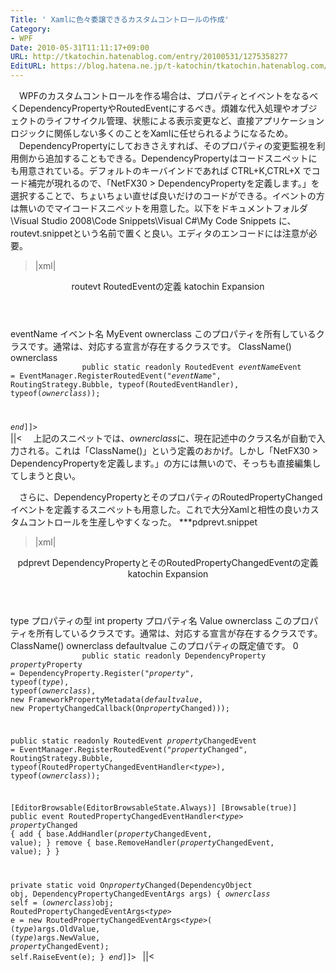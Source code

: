 ```yaml
---
Title: ' Xamlに色々委譲できるカスタムコントロールの作成'
Category:
- WPF
Date: 2010-05-31T11:11:17+09:00
URL: http://tkatochin.hatenablog.com/entry/20100531/1275358277
EditURL: https://blog.hatena.ne.jp/t-katochin/tkatochin.hatenablog.com/atom/entry/6653586347154753667
---
```


　WPFのカスタムコントロールを作る場合は、プロパティとイベントをなるべくDependencyPropertyやRoutedEventにするべき。煩雑な代入処理やオブジェクトのライフサイクル管理、状態による表示変更など、直接アプリケーションロジックに関係しない多くのことをXamlに任せられるようになるため。
　DependencyPropertyにしておきさえすれば、そのプロパティの変更監視を利用側から追加することもできる。DependencyPropertyはコードスニペットにも用意されている。デフォルトのキーバインドであれば CTRL+K,CTRL+X でコード補完が現れるので、「NetFX30 > DependencyPropertyを定義します。」を選択することで、ちょいちょい直せば良いだけのコードができる。イベントの方は無いのでマイコードスニペットを用意した。以下をドキュメントフォルダ\Visual Studio 2008\Code Snippets\Visual C#\My Code Snippets に、routevt.snippetという名前で置くと良い。エディタのエンコードには注意が必要。
>|xml|
<?xml version="1.0" encoding="utf-8"?>
<CodeSnippets xmlns="http://schemas.microsoft.com/VisualStudio/2005/CodeSnippet">
    <CodeSnippet Format="1.0.0">
        <Header>
            <Title>RoutedEvent を定義します</Title>
            <Shortcut>routevt</Shortcut>
            <Description>RoutedEventの定義</Description>
            <Author>katochin</Author>
            <SnippetTypes>
                <SnippetType>Expansion</SnippetType>
            </SnippetTypes>
        </Header>
        <Snippet>
            <Declarations>
                <Literal>
                    <ID>eventName</ID>
                    <ToolTip>イベント名</ToolTip>
                    <Default>MyEvent</Default>
                </Literal>
                <Literal>
                    <ID>ownerclass</ID>
                    <ToolTip>このプロパティを所有しているクラスです。通常は、対応する宣言が存在するクラスです。</ToolTip>
                    <Function>ClassName()</Function>
                    <Default>ownerclass</Default>
                </Literal>
            </Declarations>
            <Code Language="csharp">
                <![CDATA[public event RoutedEventHandler $eventName$
  {
    add
    {
        base.AddHandler($eventName$Event, value);
    }
    remove
    {
        base.RemoveHandler($eventName$Event, value);
    }
  }
  
  public static readonly RoutedEvent $eventName$Event = 
    EventManager.RegisterRoutedEvent("$eventName$", RoutingStrategy.Bubble, typeof(RoutedEventHandler), typeof($ownerclass$));
  
  $end$]]>
            </Code>
        </Snippet>
    </CodeSnippet>
</CodeSnippets>
||<
　上記のスニペットでは、$ownerclass$に、現在記述中のクラス名が自動で入力される。これは「<Function>ClassName()</Function>」という定義のおかげ。しかし「NetFX30 > DependencyPropertyを定義します。」の方には無いので、そっちも直接編集してしまうと良い。

　さらに、DependencyPropertyとそのプロパティのRoutedPropertyChangedイベントを定義するスニペットも用意した。これで大分Xamlと相性の良いカスタムコントロールを生産しやすくなった。
***pdprevt.snippet
>|xml|
<?xml version="1.0" encoding="utf-8"?>
<CodeSnippets xmlns="http://schemas.microsoft.com/VisualStudio/2005/CodeSnippet">
    <CodeSnippet Format="1.0.0">
        <Header>
            <Title>RoutedPropertyChangedEvent を定義します</Title>
            <Shortcut>pdprevt</Shortcut>
            <Description>DependencyPropertyとそのRoutedPropertyChangedEventの定義</Description>
            <Author>katochin</Author>
            <SnippetTypes>
                <SnippetType>Expansion</SnippetType>
            </SnippetTypes>
        </Header>
        <Snippet>
            <Declarations>
                <Literal>
                    <ID>type</ID>
                    <ToolTip>プロパティの型</ToolTip>
                    <Default>int</Default>
                </Literal>
                <Literal>
                    <ID>property</ID>
                    <ToolTip>プロパティ名</ToolTip>
                    <Default>Value</Default>
                </Literal>
                <Literal>
                    <ID>ownerclass</ID>
                    <ToolTip>このプロパティを所有しているクラスです。通常は、対応する宣言が存在するクラスです。</ToolTip>
                    <Function>ClassName()</Function>
                    <Default>ownerclass</Default>
                </Literal>
                <Literal>
                    <ID>defaultvalue</ID>
                    <ToolTip>このプロパティの既定値です。</ToolTip>
                    <Default>0</Default>
                </Literal>
            </Declarations>
            <Code Language="csharp">
                <![CDATA[public $type$ $property$
  {
    get { return ($type$)GetValue($property$Property); }
    set { SetValue($property$Property, value); }
  }
  
  public static readonly DependencyProperty $property$Property =
    DependencyProperty.Register("$property$", typeof($type$), typeof($ownerclass$),
    new FrameworkPropertyMetadata($defaultvalue$, new PropertyChangedCallback(On$property$Changed)));
  
  public static readonly RoutedEvent $property$ChangedEvent =
    EventManager.RegisterRoutedEvent("$property$Changed", RoutingStrategy.Bubble, typeof(RoutedPropertyChangedEventHandler<$type$>), typeof($ownerclass$));
  
  [EditorBrowsable(EditorBrowsableState.Always)]
  [Browsable(true)]
  public event RoutedPropertyChangedEventHandler<$type$> $property$Changed
  {
    add
    {
      base.AddHandler($property$ChangedEvent, value);
    }
    remove
    {
      base.RemoveHandler($property$ChangedEvent, value);
    }
  }
  
  private static void On$property$Changed(DependencyObject obj, DependencyPropertyChangedEventArgs args)
  {
    $ownerclass$ self = ($ownerclass$)obj;
    RoutedPropertyChangedEventArgs<$type$> e = new RoutedPropertyChangedEventArgs<$type$>(
      ($type$)args.OldValue, ($type$)args.NewValue, $property$ChangedEvent);
      self.RaiseEvent(e);
  }
  $end$]]>
            </Code>
        </Snippet>
    </CodeSnippet>
</CodeSnippets>
||<
